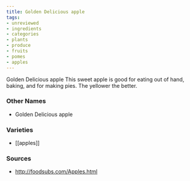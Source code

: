 ```yaml
---
title: Golden Delicious apple
tags:
- unreviewed
- ingredients
- categories
- plants
- produce
- fruits
- pomes
- apples
---
```

Golden Delicious apple This sweet apple is good for eating out of hand, baking, and for making pies. The yellower the better.

### Other Names

* Golden Delicious apple

### Varieties

* [[apples]]

### Sources
* http://foodsubs.com/Apples.html
